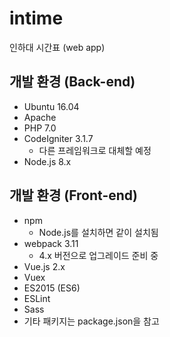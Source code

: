# intime
인하대 시간표 (web app)

## 개발 환경 (Back-end)
- Ubuntu 16.04
- Apache
- PHP 7.0
- CodeIgniter 3.1.7
  - 다른 프레임워크로 대체할 예정
- Node.js 8.x

## 개발 환경 (Front-end)
- npm
  - Node.js를 설치하면 같이 설치됨
- webpack 3.11
  - 4.x 버전으로 업그레이드 준비 중
- Vue.js 2.x
- Vuex
- ES2015 (ES6)
- ESLint
- Sass
- 기타 패키지는 package.json을 참고
